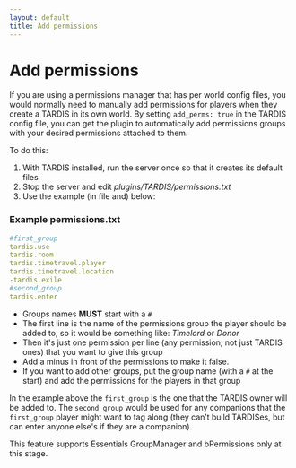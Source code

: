 ```yaml
---
layout: default
title: Add permissions
---
```


Add permissions
===============

If you are using a permissions manager that has per world config files, you
would normally need to manually add permissions for players when they create a
TARDIS in its own world. By setting `add_perms: true` in the TARDIS config file,
you can get the plugin to automatically add permissions groups with your desired
permissions attached to them.

To do this:

1. With TARDIS installed, run the server once so that it creates its default files
2. Stop the server and edit _plugins/TARDIS/permissions.txt_
3. Use the example (in file and) below:

### Example permissions.txt

```yaml title="/plugins/TARDIS/permissions.txt"
#first_group
tardis.use
tardis.room
tardis.timetravel.player
tardis.timetravel.location
-tardis.exile
#second_group
tardis.enter
```

* Groups names **MUST** start with a `#`
* The first line is the name of the permissions group the player should be
  added to, so it would be something like: _Timelord_ or _Donor_
* Then it's just one permission per line (any permission, not just TARDIS ones)
  that you want to give this group
* Add a minus in front of the permissions to make it false.
* If you want to add other groups, put the group name (with a `#` at the start)
  and add the permissions for the players in that group

In the example above the `first_group` is the one that the TARDIS owner will be
added to. The `second_group` would be used for any companions that the `first_group`
player might want to tag along (they can’t build TARDISes, but can enter anyone
else's if they are a companion).

This feature supports Essentials GroupManager and bPermissions only at this stage.
